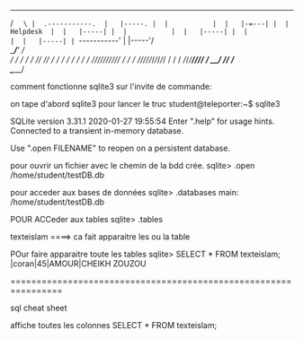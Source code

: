 
  _____________________
  /                 `   \
  |  .-----------.  |   |-----.
  |  |           |  |   |-=---|
  |  | Helpdesk  |  |   |-----|
  |  |           |  |   |-----|
  |  |           |  |   |-----|
  |  `-----------'  |   |-----'/\
   \________________/___'     /  \
      /                      / / /
     / //               //  / / /
    /                      / / /
   / _/_/_/_/_/_/_/_/_/_/ /   /
  / _/_/_/_/_/_/_/_/_/_/ /   /
 / _/_/_/_______/_/_/_/ / __/
/______________________/ /    
\______________________\/



comment fonctionne sqlite3 sur l'invite de commande:

on tape d'abord sqlite3 pour lancer le truc
student@teleporter:~$ sqlite3



SQLite version 3.31.1 2020-01-27 19:55:54
Enter ".help" for usage hints.
Connected to a transient in-memory database.



Use ".open FILENAME" to reopen on a persistent database.


pour ouvrir un fichier avec le chemin de la bdd crée.
sqlite> .open /home/student/testDB.db


pour acceder aux bases de données
sqlite> .databases
main: /home/student/testDB.db

POUR ACCeder aux tables
sqlite> .tables

texteislam  ====> ca fait apparaitre les ou la table

POur faire apparaitre toute les tables
sqlite> SELECT * FROM texteislam;
|coran|45|AMOUR|CHEIKH ZOUZOU


================================================================


sql cheat sheet

affiche toutes les colonnes
SELECT * FROM texteislam;